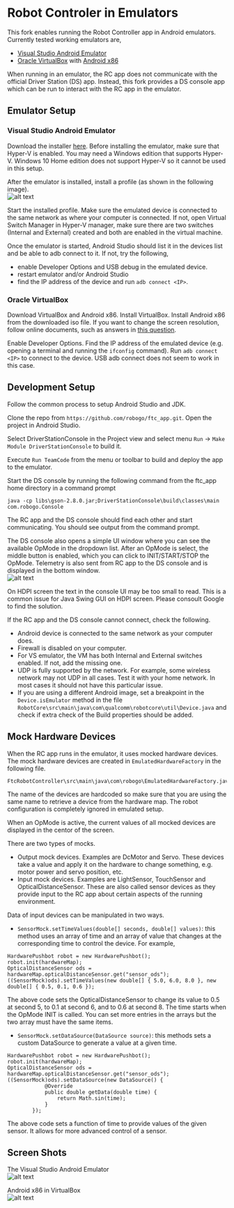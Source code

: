 # Robot Controler in Emulators

This fork enables running the Robot Controller app in Android emulators. Currently
tested working emulators are,
* [Visual Studio Android Emulator](https://www.visualstudio.com/vs/msft-android-emulator/)
* [Oracle VirtualBox](https://www.virtualbox.org/) with [Android x86](http://www.android-x86.org/)

When running in an emulator, the RC app does not communicate with the official Driver
Station (DS) app. Instead, this fork provides a DS console app which can be run to
interact with the RC app in the emulator.

## Emulator Setup

### Visual Studio Android Emulator

Download the installer [here](https://www.visualstudio.com/vs/msft-android-emulator/). Before
installing the emulator, make sure that Hyper-V is enabled. You may need a Windows edition
that supports Hyper-V. Windows 10 Home edition does not support Hyper-V so it cannot be used
in this setup.

After the emulator is installed, install a profile (as shown in the following image).  
![alt text](https://github.com/robogo/ftc_app/tree/master/DriverStationConsole/media/ftc-rc-emulator-vs-profile.png "Install Profile")

Start the installed profile. Make sure the emulated device is connected to the same network as
where your computer is connected. If not, open Virtual Switch Manager in Hyper-V manager, make
sure there are two switches (Internal and External) created and both are enabled in the virtual
machine.

Once the emulator is started, Android Studio should list it in the devices list and be able to
adb connect to it. If not, try the following,
* enable Developer Options and USB debug in the emulated device.
* restart emulator and/or Android Studio
* find the IP address of the device and run `adb connect <IP>`.

### Oracle VirtualBox

Download VirtualBox and Android x86. Install VirtualBox. Install Android x86 from the downloaded
iso file. If you want to change the screen resolution, follow online documents, such as answers in
[this question](https://stackoverflow.com/questions/6202342/switch-android-x86-screen-resolution).

Enable Developer Options. Find the IP address of the emulated device (e.g. opening a terminal and
running the `ifconfig` command). Run `adb connect <IP>` to connect to the device. USB adb connect
does not seem to work in this case.

## Development Setup

Follow the common process to setup Android Studio and JDK.

Clone the repo from `https://github.com/robogo/ftc_app.git`. Open the project in Android Studio.

Select DriverStationConsole in the Project view and select menu `Run` -> `Make Module DriverStationConsole`
to build it.

Execute `Run TeamCode` from the menu or toolbar to build and deploy the app to the emulator.

Start the DS console by running the following command from the ftc_app home directory in a command
prompt
```
java -cp libs\gson-2.8.0.jar;DriverStationConsole\build\classes\main com.robogo.Console
```

The RC app and the DS console should find each other and start communicating. You should see
output from the command prompt.

The DS console also opens a simple UI window where you can see the available OpMode in the dropdown
list. After an OpMode is select, the middle button is enabled, which you can click to INIT/START/STOP
the OpMode. Telemetry is also sent from RC app to the DS console and is displayed in the bottom
window.  
![alt text](https://github.com/robogo/ftc_app/tree/master/DriverStationConsole/media/ftc-ds-console-ui.png "DS Console")

On HDPI screen the text in the console UI may be too small to read. This is a common issue for Java Swing
GUI on HDPI screen. Please consoult Google to find the solution.

If the RC app and the DS console cannot connect, check the following.
* Android device is connected to the same network as your computer does.
* Firewall is disabled on your computer.
* For VS emulator, the VM has both Internal and External switches enabled. If not, add the missing one.
* UDP is fully supported by the network. For example, some wireless network may not UDP in all cases.
Test it with your home network. In most cases it should not have this particular issue.
* If you are using a different Android image, set a breakpoint in the `Device.isEmulator` method in
the file `RobotCore\src\main\java\com\qualcomm\robotcore\util\Device.java` and check if extra check
of the Build properties should be added.

## Mock Hardware Devices

When the RC app runs in the emulator, it uses mocked hardware devices. The mock hardware devices are
created in `EmulatedHardwareFactory` in the following file.
```
FtcRobotController\src\main\java\com\robogo\EmulatedHardwareFactory.java
```

The name of the devices are hardcoded so make sure that you are using the same name to retrieve
a device from the hardware map. The robot configuration is completely ignored in emulated setup.

When an OpMode is active, the current values of all mocked devices are displayed in the centor of the screen.

There are two types of mocks.
* Output mock devices. Examples are DcMotor and Servo. These devices take a value and apply it on
the hardware to change something, e.g. motor power and servo position, etc.
* Input mock devices. Examples are LightSensor, TouchSensor and OpticalDistanceSensor. These are
also called sensor devices as they provide input to the RC app about certain aspects of the running
environment.

Data of input devices can be manipulated in two ways.
* `SensorMock.setTimeValues(double[] seconds, double[] values)`: this method uses an array of time
and an array of value that changes at the corresponding time to control the device. For example,
```
HardwarePushbot robot = new HardwarePushbot();
robot.init(hardwareMap);
OpticalDistanceSensor ods = hardwareMap.opticalDistanceSensor.get("sensor_ods");
((SensorMock)ods).setTimeValues(new double[] { 5.0, 6.0, 8.0 }, new double[] { 0.5, 0.1, 0.6 });
```

The above code sets the OpticalDistanceSensor to change its value to 0.5 at second 5, to 0.1 at second
6, and to 0.6 at second 8. The time starts when the OpMode INIT is called. You can set more entries
in the arrays but the two array must have the same items.

* `SensorMock.setDataSource(DataSource source)`: this methods sets a custom DataSource to generate
a value at a given time.
```
HardwarePushbot robot = new HardwarePushbot();
robot.init(hardwareMap);
OpticalDistanceSensor ods = hardwareMap.opticalDistanceSensor.get("sensor_ods");
((SensorMock)ods).setDataSource(new DataSource() {
            @Override
            public double getData(double time) {
                return Math.sin(time);
            }
        });
```

The above code sets a function of time to provide values of the given sensor. It allows for more
advanced control of a sensor.

## Screen Shots
The Visual Studio Android Emulator  
![alt text](https://github.com/robogo/ftc_app/tree/master/DriverStationConsole/media/ftc-rc-emulator-vs.png "VS Emulator")

Android x86 in VirtualBox  
![alt text](https://github.com/robogo/ftc_app/tree/master/DriverStationConsole/media/ftc-rc-emulator-vb.png "VirtualBox & Android x86")
